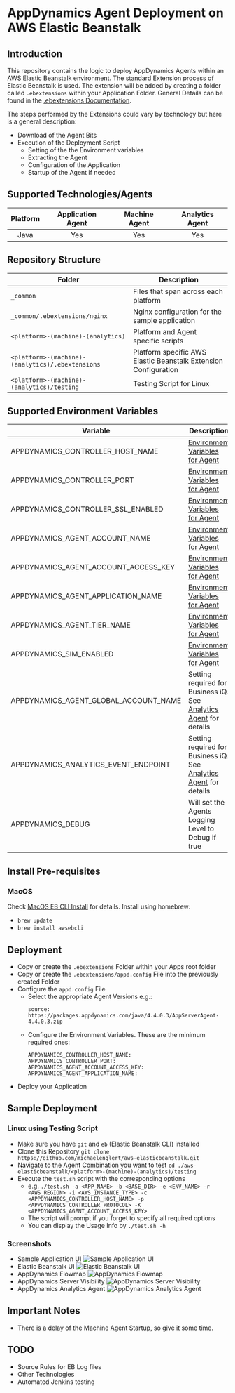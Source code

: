 # AppDynamics Agent Deployment on AWS Elastic Beanstalk
## Introduction
This repository contains the logic to deploy AppDynamics Agents within an AWS Elastic Beanstalk environment. The standard Extension process of Elastic Beanstalk is used. The extension will be added by creating a folder called `.ebextensions` within your Application Folder. General Details can be found in the [.ebextensions Documentation].

The steps performed by the Extensions could vary by technology but here is a general description:
* Download of the Agent Bits
* Execution of the Deployment Script
  * Setting of the the Environment variables
  * Extracting the Agent
  * Configuration of the Application
  * Startup of the Agent if needed

## Supported Technologies/Agents
| Platform | Application Agent | Machine Agent | Analytics Agent |
|:--------:|:-----------------:|:-------------:|:---------------:|
| Java     | Yes               | Yes           | Yes             |
## Repository Structure
| Folder                                           | Description                                                     |
|--------------------------------------------------|-----------------------------------------------------------------|
| `_common`                                        | Files that span across each platform                            |
| `_common/.ebextensions/nginx`                    | Nginx configuration for the sample application                  |
| `<platform>-(machine)-(analytics)`               | Platform and Agent specific scripts                             |
| `<platform>-(machine)-(analytics)/.ebextensions` | Platform specific AWS Elastic Beanstalk Extension Configuration |
| `<platform>-(machine)-(analytics)/testing`       | Testing Script for Linux                                        |
## Supported Environment Variables
| Variable                              | Description                                                         | Required | Default   |
|---------------------------------------|---------------------------------------------------------------------|----------|-----------|
| APPDYNAMICS_CONTROLLER_HOST_NAME      | [Environment Variables for Agent]                                   | Yes      | N/A       |
| APPDYNAMICS_CONTROLLER_PORT           | [Environment Variables for Agent]                                   | Yes      | N/A       |
| APPDYNAMICS_CONTROLLER_SSL_ENABLED    | [Environment Variables for Agent]                                   | No       | false     |
| APPDYNAMICS_AGENT_ACCOUNT_NAME        | [Environment Variables for Agent]                                   | No       | customer1 |
| APPDYNAMICS_AGENT_ACCOUNT_ACCESS_KEY  | [Environment Variables for Agent]                                   | Yes      | N/A       |
| APPDYNAMICS_AGENT_APPLICATION_NAME    | [Environment Variables for Agent]                                   | Yes      | N/A       |
| APPDYNAMICS_AGENT_TIER_NAME           | [Environment Variables for Agent]                                   | No       | Env Name  |
| APPDYNAMICS_SIM_ENABLED               | [Environment Variables for Agent]                                   | No       | false     |
| APPDYNAMICS_AGENT_GLOBAL_ACCOUNT_NAME | Setting required for Business iQ. See [Analytics Agent] for details | No       | N/A       |
| APPDYNAMICS_ANALYTICS_EVENT_ENDPOINT  | Setting required for Business iQ. See [Analytics Agent] for details | No       | N/A       |
| APPDYNAMICS_DEBUG                     | Will set the Agents Logging Level to Debug if true                  | No       | N/A       |
## Install Pre-requisites
### MacOS
Check [MacOS EB CLI Install] for details. Install using homebrew:
* `brew update`
* `brew install awsebcli`

## Deployment
* Copy or create the `.ebextensions` Folder within your Apps root folder
* Copy or create the `.ebextensions/appd.config` File into the previously created Folder
* Configure the `appd.config` File
  * Select the appropriate Agent Versions e.g.:  
    ```
    source: https://packages.appdynamics.com/java/4.4.0.3/AppServerAgent-4.4.0.3.zip
    ```
  * Configure the Environment Variables. These are the minimum required ones:  
    ```
    APPDYNAMICS_CONTROLLER_HOST_NAME:
    APPDYNAMICS_CONTROLLER_PORT:
    APPDYNAMICS_AGENT_ACCOUNT_ACCESS_KEY:
    APPDYNAMICS_AGENT_APPLICATION_NAME:
    ```
* Deploy your Application

## Sample Deployment
### Linux using Testing Script
* Make sure you have `git` and `eb` (Elastic Beanstalk CLI) installed
* Clone this Repository `git clone https://github.com/michaelenglert/aws-elasticbeanstalk.git`
* Navigate to the Agent Combination you want to test `cd ./aws-elasticbeanstalk/<platform>-(machine)-(analytics)/testing`
* Execute the `test.sh` script with the corresponding options
  * e.g. `./test.sh -a <APP_NAME> -b <BASE_DIR> -e <ENV_NAME> -r <AWS_REGION> -i <AWS_INSTANCE_TYPE> -c <APPDYNAMICS_CONTROLLER_HOST_NAME> -p <APPDYNAMICS_CONTROLLER_PROTOCOL> -K <APPDYNAMICS_AGENT_ACCOUNT_ACCESS_KEY>`
  * The script will prompt if you forget to specify all required options
  * You can display the Usage Info by `./test.sh -h`

### Screenshots
* Sample Application UI
![Sample Application UI](screenshots/java_sample_app.png)
* Elastic Beanstalk UI
![Elastic Beanstalk UI](screenshots/java_sample_app_eb_console.png)
* AppDynamics Flowmap
![AppDynamics Flowmap](screenshots/java_sample_app_appd_flowmap.png)
* AppDynamics Server Visibility
![AppDynamics Server Visibility](screenshots/java_sample_app_appd_server.png)
* AppDynamics Analytics Agent
![AppDynamics Analytics Agent](screenshots/java_sample_app_appd_analytics.png)
## Important Notes
* There is a delay of the Machine Agent Startup, so give it some time.

## TODO
* Source Rules for EB Log files
* Other Technologies
* Automated Jenkins testing

[MacOS EB CLI Install]: https://docs.aws.amazon.com/elasticbeanstalk/latest/dg/eb-cli3-install-osx.html
[Environment Variables for Agent]: https://docs.appdynamics.com/display/latest/Use+Environment+Variables+for+Java+Agent+Settings
[Analytics Agent]: https://docs.appdynamics.com/display/latest/Installing+Agent-Side+Components#InstallingAgent-SideComponents-InstallAnalyticsAgentonLinux
[.ebextensions Documentation]: https://docs.aws.amazon.com/elasticbeanstalk/latest/dg/ebextensions.html
